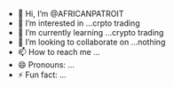 - 👋 Hi, I’m @AFRICANPATROIT
- 👀 I’m interested in ...crpto trading
- 🌱 I’m currently learning ...crypto trading
- 💞️ I’m looking to collaborate on ...nothing
- 📫 How to reach me ...
- 😄 Pronouns: ...
- ⚡ Fun fact: ...

<!---
AFRICANPATROIT/AFRICANPATROIT is a ✨ special ✨ repository because its `README.md` (this file) appears on your GitHub profile.
You can click the Preview link to take a look at your changes.
--->
